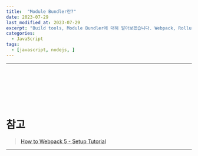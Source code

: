 ```yaml
---
title:  "Module Bundler란?"
date: 2023-07-29
last_modified_at: 2023-07-29
excerpt: "Build tools, Module Bundler에 대해 알아보겠습니다. Webpack, Rollup, Parcel, Vite 등"
categories:
  - JavaScript
tags:
  - [javascript, nodejs, ]
---
```


---

<br>

# 


<br>
<br>

# 참고

> [How to Webpack 5 - Setup Tutorial](https://www.robinwieruch.de/webpack-setup-tutorial/)

---
